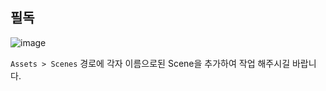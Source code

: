 ## 필독
![image](https://user-images.githubusercontent.com/86601932/130741073-d8449320-a424-40a4-8dbf-a49e030c3050.png)

`Assets > Scenes` 경로에 각자 이름으로된 Scene을 추가하여 작업 해주시길 바랍니다.
